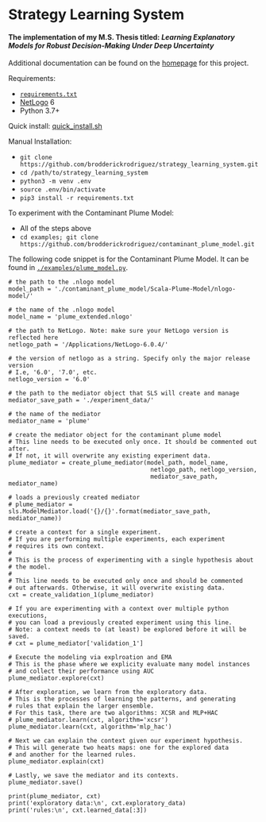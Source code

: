 # Strategy Learning System 
#### The implementation of my M.S. Thesis titled: *Learning Explanatory Models for Robust Decision-Making Under Deep Uncertainty*

Additional documentation can be found on the [homepage](http://brodderick.com/thesis) for this project.

Requirements:
* [`requirements.txt`](https://github.com/brodderickrodriguez/strategy_learning_system/blob/master/requirements.txt)
* [NetLogo](https://ccl.northwestern.edu/netlogo/download.shtml) 6
* Python 3.7+

Quick install: [quick_install.sh](https://github.com/brodderickrodriguez/strategy_learning_system/blob/master/quick_install.py)

Manual Installation:
* `git clone https://github.com/brodderickrodriguez/strategy_learning_system.git`
* `cd /path/to/strategy_learning_system`
* `python3 -m venv .env`
* `source .env/bin/activate`
* `pip3 install -r requirements.txt`

To experiment with the Contaminant Plume Model:
* All of the steps above
* `cd examples; git clone https://github.com/brodderickrodriguez/contaminant_plume_model.git`

The following code snippet is for the Contaminant Plume Model. It can be found in [`./examples/plume_model.py`](https://github.com/brodderickrodriguez/strategy_learning_system/blob/master/examples/plume_model.py).

    # the path to the .nlogo model
	model_path = './contaminant_plume_model/Scala-Plume-Model/nlogo-model/'
	
	# the name of the .nlogo model
	model_name = 'plume_extended.nlogo'

	# the path to NetLogo. Note: make sure your NetLogo version is reflected here
	netlogo_path = '/Applications/NetLogo-6.0.4/'

	# the version of netlogo as a string. Specify only the major release version
	# I.e, '6.0', '7.0', etc.
	netlogo_version = '6.0'

	# the path to the mediator object that SLS will create and manage
	mediator_save_path = './experiment_data/'

	# the name of the mediator
	mediator_name = 'plume'
	
	# create the mediator object for the contaminant plume model
	# This line needs to be executed only once. It should be commented out after.
	# If not, it will overwrite any existing experiment data.
	plume_mediator = create_plume_mediator(model_path, model_name, 
											netlogo_path, netlogo_version, 
											mediator_save_path, mediator_name)

	# loads a previously created mediator
	# plume_mediator = sls.ModelMediator.load('{}/{}'.format(mediator_save_path, mediator_name))

	# create a context for a single experiment.
	# If you are performing multiple experiments, each experiment 
	# requires its own context.
	#
	# This is the process of experimenting with a single hypothesis about
	# the model.
	#
	# This line needs to be executed only once and should be commented
	# out afterwards. Otherwise, it will overwrite existing data. 
	cxt = create_validation_1(plume_mediator)

	# If you are experimenting with a context over multiple python executions,
	# you can load a previously created experiment using this line.
	# Note: a context needs to (at least) be explored before it will be saved.
	# cxt = plume_mediator['validation_1']

	# Execute the modeling via explroation and EMA 
	# This is the phase where we explicity evaluate many model instances 
	# and collect their performance using AUC
	plume_mediator.explore(cxt)

	# After exploration, we learn from the exploratory data. 
	# This is the processes of learning the patterns, and generating 
	# rules that explain the larger ensemble.
	# For this task, there are two algorithms: XCSR and MLP+HAC
	# plume_mediator.learn(cxt, algorithm='xcsr')
	plume_mediator.learn(cxt, algorithm='mlp_hac')

	# Next we can explain the context given our experiment hypothesis.
	# This will generate two heats maps: one for the explored data
	# and another for the learned rules.
	plume_mediator.explain(cxt)

	# Lastly, we save the mediator and its contexts.
	plume_mediator.save()

	print(plume_mediator, cxt)
	print('exploratory data:\n', cxt.exploratory_data)
	print('rules:\n', cxt.learned_data[:3])




